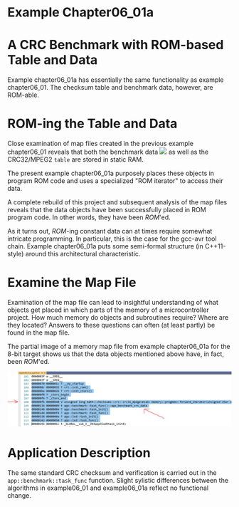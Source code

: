 # Example Chapter06_01a
# A CRC Benchmark with ROM-based Table and Data

Example chapter06_01a has essentially the same functionality
as example chapter06_01. The checksum table and
benchmark data, however, are ROM-able.

# ROM-ing the Table and Data

Close examination of map files created in the
previous example chapter06_01 reveals that both the benchmark data
<img src="https://render.githubusercontent.com/render/math?math=1{\ldots}9">
as well as the CRC32/MPEG2 `table` are stored in
static RAM.

The present example chapter06_01a purposely places
these objects in program ROM code and uses a specialized
"ROM iterator" to access their data.

A complete rebuild of this project and subsequent analysis
of the map files reveals that the data objects
have been successfully placed in ROM program code.
In other words, they have been _ROM_'ed.

As it turns out, _ROM_-ing constant data can at times require
somewhat intricate programming. In particular, this is the case
for the gcc-avr tool chain. Example chapter06_01a puts some
semi-formal structure (in C++11-style) around this architectural
characteristic.

# Examine the Map File

Examination of the map file can lead to insightful understanding
of what objects get placed in which parts of the memory of a microcontroller
project. How much memory do objects and subroutines require?
Where are they located? Answers to these questions can often
(at least partly) be found in the map file.

The partial image of a memory map file from example chapter06_01a for
the 8-bit target shows us that the data objects mentioned above have,
in fact, been _ROM_'ed.

![Objects in ROM](./images/romdata.jpg)

# Application Description

The same standard CRC checksum and verification
is carried out in the `app::benchmark::task_func`
function. Slight sylistic differences between the algorithms in
example06_01 and example06_01a reflect no functional change.
